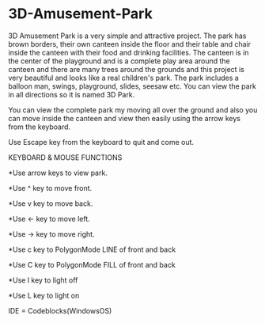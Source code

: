 # 3D-Amusement-Park
3D Amusement Park is a very simple and attractive project. The park has brown borders, their own canteen inside the floor and their table and chair inside the canteen with their food and drinking facilities. The canteen is in the center of the playground and is a complete play area around the canteen and there are many trees around the grounds and this project is very beautiful and looks like a real children's park. The park includes a balloon man, swings, playground, slides, seesaw etc. You can view the park in all directions so it is named 3D Park.

You can view the complete park my moving all over the ground and also you can move inside the canteen and view then easily using the arrow keys from the keyboard.

Use Escape key from the keyboard to quit and come out.

KEYBOARD & MOUSE FUNCTIONS

*Use arrow keys to view park.

*Use ^ key to move front.

*Use v key to move back.

*Use <- key to move left.

*Use -> key to move right.

*Use c key to PolygonMode LINE of front and back

*Use C key to PolygonMode FILL of front and back

*Use l key to light off

*Use L key to light on


IDE = Codeblocks(WindowsOS)
